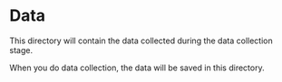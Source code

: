 # Data

This directory will contain the data collected during the data collection stage.

When you do data collection, the data will be saved in this directory.
